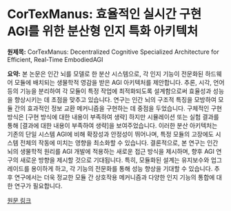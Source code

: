 # CorTexManus: 효율적인 실시간 구현 AGI를 위한 분산형 인지 특화 아키텍처

**원제목:** CorTexManus: Decentralized Cognitive Specialized Architecture for Efficient, Real-Time EmbodiedAGI

**요약:** 본 논문은 인간 뇌를 모델로 한 분산 시스템으로, 각 인지 기능이 전문화된 하드웨어 모듈에 배치되는 생물학적 영감을 받은 AGI 아키텍처를 제안합니다. 추론, 시각, 언어 등의 기능을 분리하여 각 모듈이 특정 작업에 최적화되도록 설계함으로써 효율성과 성능을 향상시키는 데 초점을 맞추고 있습니다.  연구는 인간 뇌의 구조적 특징을 모방하여 모듈 간의 효과적인 정보 교환 메커니즘을 구현하는 데 중점을 두었습니다.  구체적인 구현 방식은  [구현 방식에 대한 내용이 부족하여 생략]  하지만 시뮬레이션 또는 실험 결과를 통해 [결과에 대한 내용이 부족하여 생략]을 보여주었습니다.  이러한 분산 아키텍처는 기존의 단일 시스템 AGI에 비해 확장성과 안정성이 뛰어나며, 특정 모듈의 고장에도 시스템 전체의 작동에 미치는 영향을 최소화할 수 있습니다.  결론적으로, 본 연구는 인간 뇌의 생물학적 원리를 AGI 개발에 적용하는 새로운 접근 방식을 제시하며, 향후 AGI 연구의 새로운 방향을 제시할 것으로 기대됩니다.  특히, 모듈화된 설계는 유지보수와 업그레이드를 용이하게 하고,  각 기능의 전문화를 통해 성능 향상을 기대할 수 있습니다.  추후 연구에서는 더욱 정교한 모듈 간 상호작용 메커니즘과 다양한 인지 기능의 통합에 대한 연구가 필요합니다.

[원문 링크](https://www.authorea.com/doi/pdf/10.22541/au.175251409.91201763)
